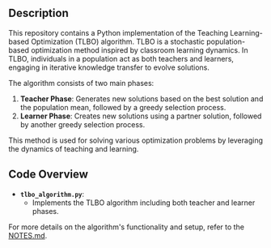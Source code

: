## Description
This repository contains a Python implementation of the Teaching Learning-based Optimization (TLBO) algorithm. TLBO is a stochastic population-based optimization method inspired by classroom learning dynamics. In TLBO, individuals in a population act as both teachers and learners, engaging in iterative knowledge transfer to evolve solutions.

The algorithm consists of two main phases:
1. **Teacher Phase**: Generates new solutions based on the best solution and the population mean, followed by a greedy selection process.
2. **Learner Phase**: Creates new solutions using a partner solution, followed by another greedy selection process.

This method is used for solving various optimization problems by leveraging the dynamics of teaching and learning.

## Code Overview
- **`tlbo_algorithm.py`**: 
  - Implements the TLBO algorithm including both teacher and learner phases.

For more details on the algorithm's functionality and setup, refer to the [NOTES.md](NOTES.md).
